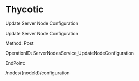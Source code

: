 #     Thycotic


Update Server Node Configuration

Update Server Node Configuration

Method: Post

OperationID: ServerNodesService_UpdateNodeConfiguration

EndPoint:

/nodes/{nodeId}/configuration
